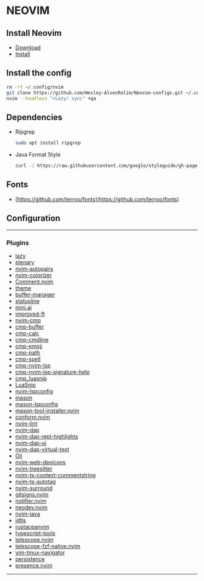 # NEOVIM

## Install Neovim

- [Download](https://github.com/neovim/neovim/releases/tag/stable)
- [Install](https://github.com/neovim/neovim/wiki/Installing-Neovim#install-from-source)

## Install the config

```sh
rm -rf ~/.config/nvim
git clone https://github.com/Wesley-AlvesRolim/Neovim-configs.git ~/.config/nvim
nvim --headless "+Lazy! sync" +qa
```

## Dependencies

- Ripgrep

  ```sh
  sudo apt install ripgrep
  ```

- Java Format Style

  ```sh
  curl -i https://raw.githubusercontent.com/google/styleguide/gh-pages/intellij-java-google-style.xml -o ~/.local/share/nvim/intellij-java-google-style.xml
  ```

## Fonts

- [https://github.com/terroo/fonts](https://github.com/terroo/fonts)

## Configuration

---

### Plugins

- [lazy](https://github.com/folke/lazy.nvim.git)
- [plenary](https://github.com/nvim-lua/plenary.nvim)
- [nvim-autopairs](https://github.com/windwp/nvim-autopairs)
- [nvim-colorizer](https://github.com/NvChad/nvim-colorizer.lua)
- [Comment.nvim](https://github.com/numToStr/Comment.nvim)
- [theme](https://github.com/sam4llis/nvim-tundra)
- [buffer-manager](https://github.com/j-morano/buffer_manager.nvim)
- [statusline](https://github.com/echasnovski/mini.statusline)
- [mini.ai](https://github.com/echasnovski/mini.ai)
- [improved-ft](https://github.com/backdround/improved-ft.nvim)
- [nvim-cmp](https://github.com/hrsh7th/nvim-cmp)
- [cmp-buffer](https://github.com/hrsh7th/cmp-buffer)
- [cmp-calc](https://github.com/hrsh7th/cmp-calc)
- [cmp-cmdline](https://github.com/hrsh7th/cmp-cmdline)
- [cmp-emoji](https://github.com/hrsh7th/cmp-emoji)
- [cmp-path](https://github.com/hrsh7th/cmp-path)
- [cmp-spell](https://github.com/f3fora/cmp-spell)
- [cmp-nvim-lsp](https://github.com/hrsh7th/cmp-nvim-lsp)
- [cmp-nvim-lsp-signature-help](https://github.com/hrsh7th/cmp-nvim-lsp-signature-help)
- [cmp_luasnip](https://github.com/saadparwaiz1/cmp_luasnip)
- [LuaSnip](https://github.com/L3MON4D3/LuaSnip)
- [nvim-lspconfig](https://github.com/neovim/nvim-lspconfig)
- [mason](https://github.com/williamboman/mason.nvim)
- [mason-lspconfig](https://github.com/williamboman/mason-lspconfig.nvim)
- [mason-tool-installer.nvim](https://github.com/WhoIsSethDaniel/mason-tool-installer.nvim)
- [conform.nvim](https://github.com/stevearc/conform.nvim)
- [nvim-lint](https://github.com/mfussenegger/nvim-lint)
- [nvim-dap](https://github.com/mfussenegger/nvim-dap)
- [nvim-dap-repl-highlights](https://github.com/LiadOz/nvim-dap-repl-highlights)
- [nvim-dap-ui](https://github.com/rcarriga/nvim-dap-ui)
- [nvim-dap-virtual-text](https://github.com/theHamsta/nvim-dap-virtual-text)
- [Oil](https://github.com/stevearc/oil.nvim)
- [nvim-web-devicons](https://github.com/kyazdani42/nvim-web-devicons)
- [nvim-treesitter](https://github.com/nvim-treesitter/nvim-treesitter)
- [nvim-ts-context-commentstring](https://github.com/JoosepAlviste/nvim-ts-context-commentstring)
- [nvim-ts-autotag](https://github.com/windwp/nvim-ts-autotag)
- [nvim-surround](https://github.com/kylechui/nvim-surround)
- [gitsigns.nvim](https://github.com/lewis6991/gitsigns.nvim)
- [notifier.nvim](https://github.com/vigoux/notifier.nvim)
- [neodev.nvim](https://github.com/folke/neodev.nvim)
- [nvim-java](https://github.com/nvim-java/nvim-java)
- [jdtls](https://github.com/mfussenegger/nvim-jdtls)
- [rustaceanvim](https://github.com/mrcjkb/rustaceanvim)
- [typescript-tools](https://github.com/pmizio/typescript-tools.nvim)
- [telescope.nvim](https://github.com/nvim-telescope/telescope.nvim)
- [telescope-fzf-native.nvim](https://github.com/nvim-telescope/telescope-fzf-native.nvim)
- [vim-tmux-navigator](https://github.com/christoomey/vim-tmux-navigator)
- [persistence](https://github.com/folke/persistence.nvim)
- [presence.nvim](https://github.com/andweeb/presence.nvim)

---
